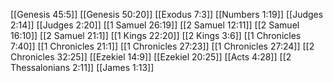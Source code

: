 [[Genesis 45:5]]
[[Genesis 50:20]]
[[Exodus 7:3]]
[[Numbers 1:19]]
[[Judges 2:14]]
[[Judges 2:20]]
[[1 Samuel 26:19]]
[[2 Samuel 12:11]]
[[2 Samuel 16:10]]
[[2 Samuel 21:1]]
[[1 Kings 22:20]]
[[2 Kings 3:6]]
[[1 Chronicles 7:40]]
[[1 Chronicles 21:1]]
[[1 Chronicles 27:23]]
[[1 Chronicles 27:24]]
[[2 Chronicles 32:25]]
[[Ezekiel 14:9]]
[[Ezekiel 20:25]]
[[Acts 4:28]]
[[2 Thessalonians 2:11]]
[[James 1:13]]
